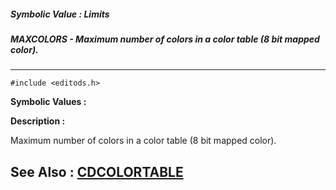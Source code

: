 ##### Symbolic Value : Limits
##### MAXCOLORS - Maximum number of colors in a color table (8 bit mapped color).
---
```
#include <editods.h>
```

**Symbolic Values :**



**Description :**

Maximum number of colors in a color table (8 bit mapped color).


**See Also :**
[CDCOLORTABLE](/domino-c-api-docs/reference/Data/CDCOLORTABLE)
---
